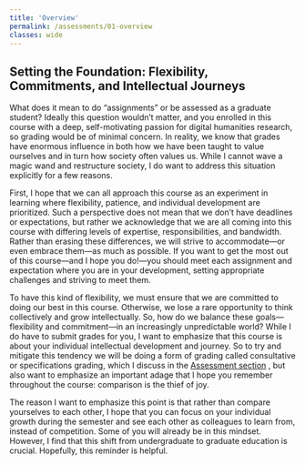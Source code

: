 ```yaml
---
title: 'Overview'
permalink: /assessments/01-overview
classes: wide
---
```


## Setting the Foundation: Flexibility, Commitments, and Intellectual Journeys

What does it mean to do “assignments” or be assessed as a graduate student? Ideally this question wouldn’t matter, and you enrolled in this course with a deep, self-motivating passion for digital humanities research, so grading would be of minimal concern. In reality, we know that grades have enormous influence in both how we have been taught to value ourselves and in turn how society often values us. While I cannot wave a magic wand and restructure society, I do want to address this situation explicitly for a few reasons. 

First, I hope that we can all approach this course as an experiment in learning where flexibility, patience, and individual development are prioritized. Such a perspective does not mean that we don’t have deadlines or expectations, but rather we acknowledge that we are all coming into this course with differing levels of expertise, responsibilities, and bandwidth. Rather than erasing these differences, we will strive to accommodate—or even embrace them—as much as possible. If you want to get the most out of this course—and I hope you do!—you should meet each assignment and expectation where you are in your development, setting appropriate challenges and striving to meet them.

To have this kind of flexibility, we must ensure that we are committed to doing our best in this course. Otherwise, we lose a rare opportunity to think collectively and grow intellectually. So, how do we balance these goals—flexibility and commitment—in an increasingly unpredictable world? While I do have to submit grades for you, I want to emphasize that this course is about your individual intellectual development and journey. So to try and mitigate this tendency we will be doing a form of grading called consultative or specifications grading, which I discuss in the [Assessment section]({{site.baseurl}}/assessment/02-assessment) , but also want to emphasize an important adage that I hope you remember throughout the course: comparison is the thief of joy. 

The reason I want to emphasize this point is that rather than compare yourselves to each other, I hope that you can focus on your individual growth during the semester and see each other as colleagues to learn from, instead of competition. Some of you will already be in this mindset. However, I find that this shift from undergraduate to graduate education is crucial. Hopefully, this reminder is helpful.
